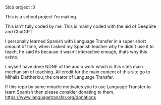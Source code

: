 Slop project :3

This is a school project I'm making.

This isn't fully coded by me. This is mainly coded with the aid of DeepSite and ChatGPT.

I personally learned Spanish with Language Transfer in a super short amount of time, when I asked my Spanish teacher why he didn't use it to teach, he said its because it wasn't interactive enough, thats why this exists.

I myself have done NONE of the audio work which is this sites main mechanism of teaching. All credit for the main content of this site go to Mihalis Eleftheriou; the creator of Language Transfer.

If this repo by some miracle motivates you to use Language Transfer to learn Spanish then please consider donating to them. https://www.languagetransfer.org/donations 
